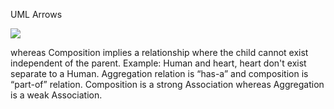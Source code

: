
UML Arrows

![](p1Slz5r.png)

whereas Composition implies a relationship where the child cannot exist independent of the parent. Example: Human and heart, heart don't exist separate to a Human. Aggregation relation is “has-a” and composition is “part-of” relation. Composition is a strong Association whereas Aggregation is a weak Association.